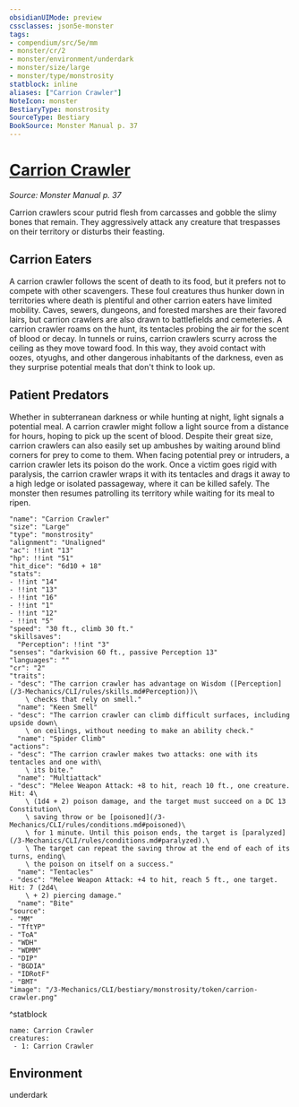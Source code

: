 ```yaml
---
obsidianUIMode: preview
cssclasses: json5e-monster
tags:
- compendium/src/5e/mm
- monster/cr/2
- monster/environment/underdark
- monster/size/large
- monster/type/monstrosity
statblock: inline
aliases: ["Carrion Crawler"]
NoteIcon: monster
BestiaryType: monstrosity
SourceType: Bestiary
BookSource: Monster Manual p. 37
---
```

# [Carrion Crawler](3-Mechanics\CLI\bestiary\monstrosity/carrion-crawler.md)
*Source: Monster Manual p. 37*  

Carrion crawlers scour putrid flesh from carcasses and gobble the slimy bones that remain. They aggressively attack any creature that trespasses on their territory or disturbs their feasting.

## Carrion Eaters

A carrion crawler follows the scent of death to its food, but it prefers not to compete with other scavengers. These foul creatures thus hunker down in territories where death is plentiful and other carrion eaters have limited mobility. Caves, sewers, dungeons, and forested marshes are their favored lairs, but carrion crawlers are also drawn to battlefields and cemeteries. A carrion crawler roams on the hunt, its tentacles probing the air for the scent of blood or decay. In tunnels or ruins, carrion crawlers scurry across the ceiling as they move toward food. In this way, they avoid contact with oozes, otyughs, and other dangerous inhabitants of the darkness, even as they surprise potential meals that don't think to look up.

## Patient Predators

Whether in subterranean darkness or while hunting at night, light signals a potential meal. A carrion crawler might follow a light source from a distance for hours, hoping to pick up the scent of blood. Despite their great size, carrion crawlers can also easily set up ambushes by waiting around blind corners for prey to come to them. When facing potential prey or intruders, a carrion crawler lets its poison do the work. Once a victim goes rigid with paralysis, the carrion crawler wraps it with its tentacles and drags it away to a high ledge or isolated passageway, where it can be killed safely. The monster then resumes patrolling its territory while waiting for its meal to ripen.

```statblock
"name": "Carrion Crawler"
"size": "Large"
"type": "monstrosity"
"alignment": "Unaligned"
"ac": !!int "13"
"hp": !!int "51"
"hit_dice": "6d10 + 18"
"stats":
- !!int "14"
- !!int "13"
- !!int "16"
- !!int "1"
- !!int "12"
- !!int "5"
"speed": "30 ft., climb 30 ft."
"skillsaves":
  "Perception": !!int "3"
"senses": "darkvision 60 ft., passive Perception 13"
"languages": ""
"cr": "2"
"traits":
- "desc": "The carrion crawler has advantage on Wisdom ([Perception](/3-Mechanics/CLI/rules/skills.md#Perception))\
    \ checks that rely on smell."
  "name": "Keen Smell"
- "desc": "The carrion crawler can climb difficult surfaces, including upside down\
    \ on ceilings, without needing to make an ability check."
  "name": "Spider Climb"
"actions":
- "desc": "The carrion crawler makes two attacks: one with its tentacles and one with\
    \ its bite."
  "name": "Multiattack"
- "desc": "Melee Weapon Attack: +8 to hit, reach 10 ft., one creature. Hit: 4\
    \ (1d4 + 2) poison damage, and the target must succeed on a DC 13 Constitution\
    \ saving throw or be [poisoned](/3-Mechanics/CLI/rules/conditions.md#poisoned)\
    \ for 1 minute. Until this poison ends, the target is [paralyzed](/3-Mechanics/CLI/rules/conditions.md#paralyzed).\
    \ The target can repeat the saving throw at the end of each of its turns, ending\
    \ the poison on itself on a success."
  "name": "Tentacles"
- "desc": "Melee Weapon Attack: +4 to hit, reach 5 ft., one target. Hit: 7 (2d4\
    \ + 2) piercing damage."
  "name": "Bite"
"source":
- "MM"
- "TftYP"
- "ToA"
- "WDH"
- "WDMM"
- "DIP"
- "BGDIA"
- "IDRotF"
- "BMT"
"image": "/3-Mechanics/CLI/bestiary/monstrosity/token/carrion-crawler.png"
```
^statblock

```encounter-table
name: Carrion Crawler
creatures:
 - 1: Carrion Crawler
```

## Environment

underdark